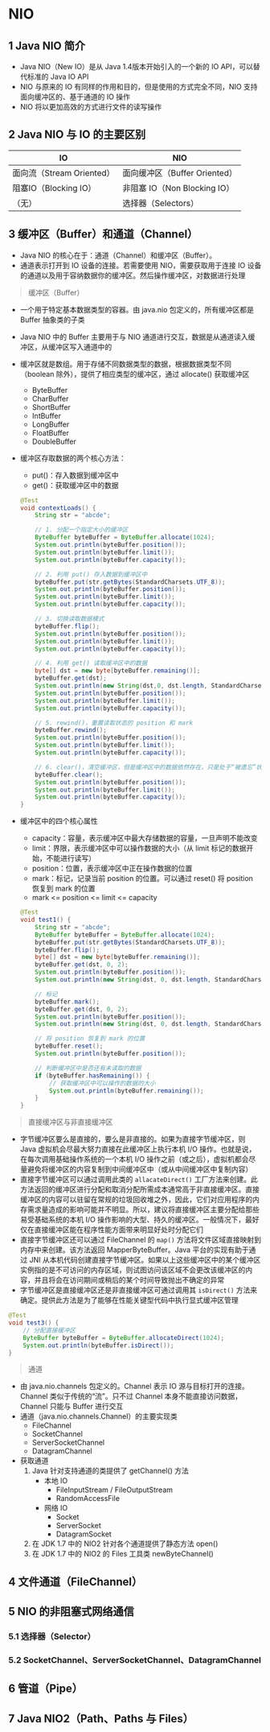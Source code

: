 # NIO

## 1 Java NIO 简介

* Java NIO（New IO）是从 Java 1.4版本开始引入的一个新的 IO API，可以替代标准的 Java IO API
* NIO 与原来的 IO 有同样的作用和目的，但是使用的方式完全不同，NIO 支持面向缓冲区的、基于通道的 IO 操作
* NIO 将以更加高效的方式进行文件的读写操作



## 2 Java NIO 与 IO 的主要区别

| IO                        | NIO                           |
| ------------------------- | ----------------------------- |
| 面向流（Stream Oriented） | 面向缓冲区（Buffer Oriented） |
| 阻塞IO（Blocking IO）     | 非阻塞 IO（Non Blocking IO）  |
| （无）                    | 选择器（Selectors）           |



## 3 缓冲区（Buffer）和通道（Channel）

* Java NIO 的核心在于：通道（Channel）和缓冲区（Buffer）。
* 通道表示打开到 IO 设备的连接。若需要使用 NIO，需要获取用于连接 IO 设备的通道以及用于容纳数据你的缓冲区。然后操作缓冲区，对数据进行处理

> 缓冲区（Buffer）

* 一个用于特定基本数据类型的容器。由 java.nio 包定义的，所有缓冲区都是 Buffer 抽象类的子类

* Java NIO 中的 Buffer 主要用于与 NIO 通道进行交互，数据是从通道读入缓冲区，从缓冲区写入通道中的

* 缓冲区就是数组。用于存储不同数据类型的数据，根据数据类型不同（boolean 除外），提供了相应类型的缓冲区，通过 allocate() 获取缓冲区

   * ByteBuffer
   * CharBuffer
   * ShortBuffer
   * IntBuffer
   * LongBuffer
   * FloatBuffer
   * DoubleBuffer

* 缓冲区存取数据的两个核心方法：
   * put()：存入数据到缓冲区中
   * get()：获取缓冲区中的数据

  ```java
  @Test
  void contextLoads() {
      String str = "abcde";
  
      // 1. 分配一个指定大小的缓冲区
      ByteBuffer byteBuffer = ByteBuffer.allocate(1024);
      System.out.println(byteBuffer.position());
      System.out.println(byteBuffer.limit());
      System.out.println(byteBuffer.capacity());
  
      // 2. 利用 put() 存入数据到缓冲区中
      byteBuffer.put(str.getBytes(StandardCharsets.UTF_8));
      System.out.println(byteBuffer.position());
      System.out.println(byteBuffer.limit());
      System.out.println(byteBuffer.capacity());
  
      // 3. 切换读取数据模式
      byteBuffer.flip();
      System.out.println(byteBuffer.position());
      System.out.println(byteBuffer.limit());
      System.out.println(byteBuffer.capacity());
  
      // 4. 利用 get() 读取缓冲区中的数据
      byte[] dst = new byte[byteBuffer.remaining()];
      byteBuffer.get(dst);
      System.out.println(new String(dst,0, dst.length, StandardCharsets.UTF_8));
      System.out.println(byteBuffer.position());
      System.out.println(byteBuffer.limit());
      System.out.println(byteBuffer.capacity());
  
      // 5. rewind()，重置读取状态的 position 和 mark
      byteBuffer.rewind();
      System.out.println(byteBuffer.position());
      System.out.println(byteBuffer.limit());
      System.out.println(byteBuffer.capacity());
  
      // 6. clear()，清空缓冲区，但是缓冲区中的数据依然存在，只是处于“被遗忘”状态
      byteBuffer.clear();
      System.out.println(byteBuffer.position());
      System.out.println(byteBuffer.limit());
      System.out.println(byteBuffer.capacity());
  }
  ```

  

* 缓冲区中的四个核心属性
   * capacity：容量，表示缓冲区中最大存储数据的容量，一旦声明不能改变
   * limit：界限，表示缓冲区中可以操作数据的大小（从 limit 标记的数据开始，不能进行读写）
   * position：位置，表示缓冲区中正在操作数据的位置
   * mark：标记，记录当前 position 的位置。可以通过 reset() 将 position 恢复到 mark 的位置
   * mark <= position <= limit <= capacity

  ```java
  @Test
  void test1() {
      String str = "abcde";
      ByteBuffer byteBuffer = ByteBuffer.allocate(1024);
      byteBuffer.put(str.getBytes(StandardCharsets.UTF_8));
      byteBuffer.flip();
      byte[] dst = new byte[byteBuffer.remaining()];
      byteBuffer.get(dst, 0, 2);
      System.out.println(byteBuffer.position());
      System.out.println(new String(dst, 0, dst.length, StandardCharsets.UTF_8));
  
      // 标记
      byteBuffer.mark();
      byteBuffer.get(dst, 0, 2);
      System.out.println(byteBuffer.position());
      System.out.println(new String(dst, 0, dst.length, StandardCharsets.UTF_8));
  
      // 将 position 恢复到 mark 的位置
      byteBuffer.reset();
      System.out.println(byteBuffer.position());
  
      // 判断缓冲区中是否还有未读取的数据
      if (byteBuffer.hasRemaining()) {
          // 获取缓冲区中可以操作的数据的大小
          System.out.println(byteBuffer.remaining());
      }
  }
  ```

  

> 直接缓冲区与非直接缓冲区

* 字节缓冲区要么是直接的，要么是非直接的。如果为直接字节缓冲区，则 Java 虚拟机会尽最大努力直接在此缓冲区上执行本机 I/O 操作。也就是说，在每次调用基础操作系统的一个本机 I/O 操作之前（或之后），虚拟机都会尽量避免将缓冲区的内容复制到中间缓冲区中（或从中间缓冲区中复制内容）
* 直接字节缓冲区可以通过调用此类的 `allacateDirect()` 工厂方法来创建。此方法返回的缓冲区进行分配和取消分配所需成本通常高于非直接缓冲区。直接缓冲区的内容可以驻留在常规的垃圾回收堆之外，因此，它们对应用程序的内存需求量造成的影响可能并不明显。所以，建议将直接缓冲区主要分配给那些易受基础系统的本机 I/O 操作影响的大型、持久的缓冲区。一般情况下，最好仅在直接缓冲区能在程序性能方面带来明显好处时分配它们
* 直接字节缓冲区还可以通过 FileChannel 的 `map()` 方法将文件区域直接映射到内存中来创建。该方法返回 MapperByteBuffer。Java 平台的实现有助于通过 JNI 从本机代码创建直接字节缓冲区。如果以上这些缓冲区中的某个缓冲区实例指的是不可访问的内存区域，则试图访问该区域不会更改该缓冲区的内容，并且将会在访问期间或稍后的某个时间导致抛出不确定的异常
* 字节缓冲区是直接缓冲区还是非直接缓冲区可通过调用其 `isDirect()` 方法来确定。提供此方法是为了能够在性能关键型代码中执行显式缓冲区管理

```java
@Test
void test3() {
    // 分配直接缓冲区
    ByteBuffer byteBuffer = ByteBuffer.allocateDirect(1024);
    System.out.println(byteBuffer.isDirect());
}
```



> 通道

* 由 java.nio.channels 包定义的。Channel 表示 IO 源与目标打开的连接。Channel 类似于传统的“流”。只不过 Channel 本身不能直接访问数据，Channel 只能与 Buffer 进行交互
* 通道（java.nio.channels.Channel）的主要实现类
  * FileChannel
  * SocketChannel
  * ServerSocketChannel
  * DatagramChannel
* 获取通道
  1. Java 针对支持通道的类提供了 getChannel() 方法
     * 本地 IO
       * FileInputStream / FileOutputStream
       * RandomAccessFile
     * 网络 IO
       * Socket
       * ServerSocket
       * DatagramSocket
  2. 在 JDK 1.7 中的 NIO2 针对各个通道提供了静态方法 open()
  3. 在 JDK 1.7 中的 NIO2 的 Files 工具类 newByteChannel()



## 4 文件通道（FileChannel）



## 5 NIO 的非阻塞式网络通信

### 5.1 选择器（Selector）

### 5.2 SocketChannel、ServerSocketChannel、DatagramChannel



## 6 管道（Pipe）





## 7 Java NIO2（Path、Paths 与 Files）